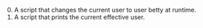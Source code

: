 0. A script that changes the current user to user betty at runtime.
1. A script that prints the current effective user.
